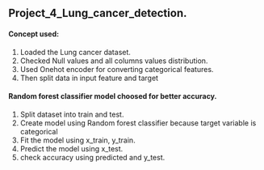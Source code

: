 ## Project_4_Lung_cancer_detection.

#### Concept used:
  1. Loaded the Lung cancer dataset.
  2. Checked Null values and all columns values distribution.
  3. Used Onehot encoder for converting categorical features.
  4. Then split data in input feature and target
#### Random forest classifier model choosed for better accuracy.
  1. Split dataset into train and test.
  2. Create model using Random forest classifier because target variable is categorical
  3. Fit the model using x_train, y_train.
  4. Predict the model using x_test.
  5. check accuracy using predicted and y_test.
